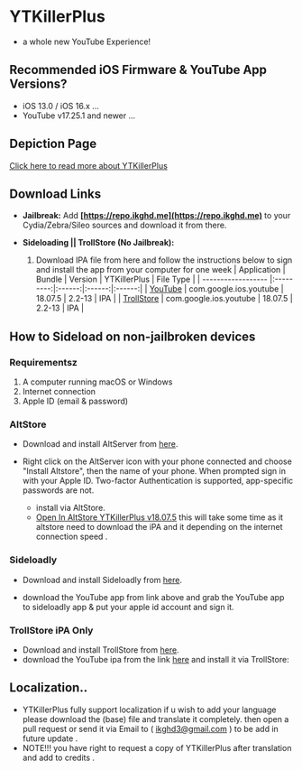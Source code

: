 # YTKillerPlus
* a whole new YouTube Experience!

## Recommended iOS Firmware & YouTube App Versions?
* iOS 13.0 / iOS 16.x ...
* YouTube v17.25.1 and newer ...


## Depiction Page
[Click here to read more about YTKillerPlus](https://repo.ikghd.me/depictions/?p=me.ikghd.ytkplus)

## Download Links

* **Jailbreak:** Add __[https://repo.ikghd.me](https://repo.ikghd.me)__ to your Cydia/Zebra/Sileo sources and download it from there.
* **Sideloading || TrollStore (No Jailbreak):**

    1. Download IPA file from here and follow the instructions below to sign and install the app from your computer for one week
        | Application | Bundle | Version | YTKillerPlus | File Type |
        | ------------------ |:---------:|:------:|:------:|:------:|
        | [YouTube](https://ikghd.site/iPA/YouTube_18.07.5_YTKillerPlus_2.2-13.ipa) | com.google.ios.youtube | 18.07.5 | 2.2-13 | IPA |
        | [TrollStore](https://ikghd.site/iPA/YouTube_18.07.5_YTKillerPlus_2.2-13.ipa) | com.google.ios.youtube | 18.07.5 | 2.2-13 | IPA |


## How to Sideload on non-jailbroken devices
### Requirementsz
1. A computer running macOS or Windows
2. Internet connection
3. Apple ID (email & password)


### AltStore
* Download and install AltServer from [here](https://altstore.io).

* Right click on the AltServer icon with your phone connected and choose "Install Altstore", then the name of your phone. When prompted sign in with your Apple ID. Two-factor Authentication is supported, app-specific passwords are not.

    * install via AltStore.
    * [Open In AltStore YTKillerPlus v18.07.5](https://tinyurl.com/) this will take some time as it altstore need to download the iPA and it depending on the internet connection speed .



### Sideloadly
* Download and install Sideloadly from [here](https://sideloadly.io).

* download the YouTube app from link above and grab the YouTube app to sideloadly app & put your apple id account and sign it.


### TrollStore iPA Only
* Download and install TrollStore from [here](https://github.com/opa334/TrollStore).
* download the YouTube ipa from the link [here](https://ikghd.site/iPA/YouTube_18.07.5_YTKillerPlus_2.2-13.ipa) and install it via TrollStore:


## Localization..
* YTKillerPlus fully support localization if u wish to add your language please download the (base) file and translate it completely. then open a pull request or send it via Email to ( ikghd3@gmail.com ) to be add in future update .
* NOTE!!! you have right to request a copy of YTKillerPlus after translation and add to credits .
